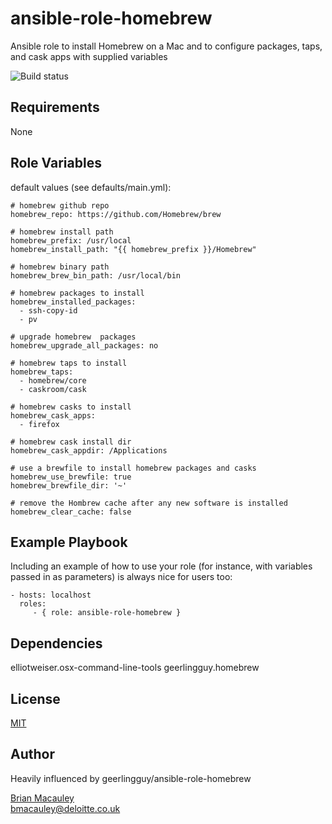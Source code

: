 ansible-role-homebrew
=====================

Ansible role to install Homebrew on a Mac and to configure packages, taps, and cask apps with supplied variables

![Build status](https://travis-ci.org/bmacauley/ansible-role-homebrew.svg?branch=master)


Requirements
------------
None

Role Variables
--------------
default values (see defaults/main.yml):

```
# homebrew github repo
homebrew_repo: https://github.com/Homebrew/brew

# homebrew install path
homebrew_prefix: /usr/local
homebrew_install_path: "{{ homebrew_prefix }}/Homebrew"

# homebrew binary path
homebrew_brew_bin_path: /usr/local/bin

# homebrew packages to install
homebrew_installed_packages:
  - ssh-copy-id
  - pv

# upgrade homebrew  packages
homebrew_upgrade_all_packages: no

# homebrew taps to install
homebrew_taps:
  - homebrew/core
  - caskroom/cask

# homebrew casks to install
homebrew_cask_apps:
  - firefox

# homebrew cask install dir
homebrew_cask_appdir: /Applications

# use a brewfile to install homebrew packages and casks
homebrew_use_brewfile: true
homebrew_brewfile_dir: '~'

# remove the Hombrew cache after any new software is installed
homebrew_clear_cache: false
```



Example Playbook
----------------

Including an example of how to use your role (for instance, with variables passed in as parameters) is always nice for users too:

    - hosts: localhost
      roles:
         - { role: ansible-role-homebrew }

Dependencies
------------
elliotweiser.osx-command-line-tools
geerlingguy.homebrew


License
-------

[MIT](https://github.com/bmacauley/ansible-role-homebrew/blob/master/LICENSE)

Author 
------
Heavily influenced by geerlingguy/ansible-role-homebrew

[Brian Macauley](https://github.com/bmacauley)  
bmacauley@deloitte.co.uk

